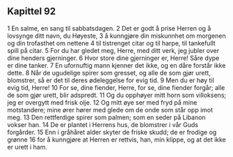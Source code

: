 ## Kapittel 92

1 En salme, en sang til sabbatsdagen.
2 Det er godt å prise Herren og å lovsynge ditt navn, du Høyeste,
3 å kunngjøre din miskunnhet om morgenen og din trofasthet om nettene
4 til tistrenget citar og til harpe, til tankefullt spill på citar.
5 For du har gledet meg, Herre, med ditt verk, jeg jubler over dine henders gjerninger.
6 Hvor store dine gjerninger er, Herre! Såre dype er dine tanker.
7 En ufornuftig mann kjenner det ikke, og en dåre forstår ikke dette.
8 Når de ugudelige spirer som gresset, og alle de som gjør urett, blomstrer, så er det til deres ødeleggelse for evig tid.
9 Men du er høy til evig tid, Herre!
10 For se, dine fiender, Herre, for se, dine fiender forgår; alle de som gjør urett, blir adspredt.
11 Og du opphøyer mitt horn som villoksens; jeg er overgytt med frisk olje.
12 Og mitt øye ser med fryd på mine motstandere; mine ører hører med glede om de onde som står opp imot meg.
13 Den rettferdige spirer som palmen; som en seder på Libanon vokser han.
14 De er plantet i Herrens hus, de blomstrer i vår Guds forgårder.
15 Enn i gråhåret alder skyter de friske skudd; de er frodige og grønne
16 for å kunngjøre at Herren er rettvis, han, min klippe, og at det ikke er urett i ham.

